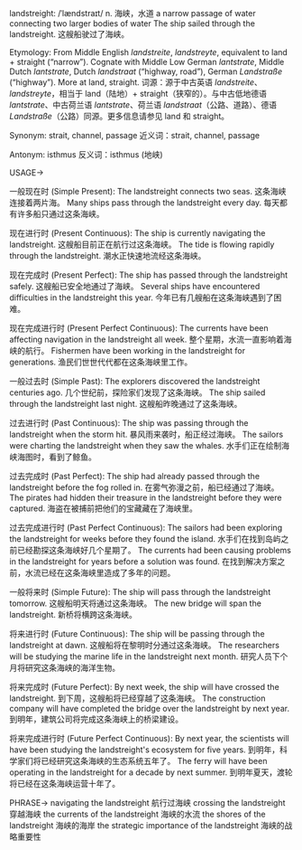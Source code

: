 landstreight: /ˈlændstraɪt/
n.
海峡，水道
a narrow passage of water connecting two larger bodies of water
The ship sailed through the landstreight. 这艘船驶过了海峡。

Etymology:  From Middle English *landstreite*, *landstreyte*, equivalent to land + straight (“narrow”). Cognate with Middle Low German *lantstrate*, Middle Dutch *lantstrate*, Dutch *landstraat* (“highway, road”), German *Landstraße* (“highway”). More at land, straight.
词源：源于中古英语 *landstreite*、*landstreyte*，相当于 land（陆地）+ straight（狭窄的）。与中古低地德语 *lantstrate*、中古荷兰语 *lantstrate*、荷兰语 *landstraat*（公路、道路）、德语 *Landstraße*（公路）同源。更多信息请参见 land 和 straight。

Synonym: strait, channel, passage
近义词：strait, channel, passage

Antonym: isthmus
反义词：isthmus (地峡)


USAGE->

一般现在时 (Simple Present):
The landstreight connects two seas. 这条海峡连接着两片海。
Many ships pass through the landstreight every day. 每天都有许多船只通过这条海峡。

现在进行时 (Present Continuous):
The ship is currently navigating the landstreight. 这艘船目前正在航行过这条海峡。
The tide is flowing rapidly through the landstreight. 潮水正快速地流经这条海峡。

现在完成时 (Present Perfect):
The ship has passed through the landstreight safely.  这艘船已安全地通过了海峡。
Several ships have encountered difficulties in the landstreight this year. 今年已有几艘船在这条海峡遇到了困难。

现在完成进行时 (Present Perfect Continuous):
The currents have been affecting navigation in the landstreight all week.  整个星期，水流一直影响着海峡的航行。
Fishermen have been working in the landstreight for generations.  渔民们世世代代都在这条海峡里工作。

一般过去时 (Simple Past):
The explorers discovered the landstreight centuries ago.  几个世纪前，探险家们发现了这条海峡。
The ship sailed through the landstreight last night. 这艘船昨晚通过了这条海峡。

过去进行时 (Past Continuous):
The ship was passing through the landstreight when the storm hit.  暴风雨来袭时，船正经过海峡。
The sailors were charting the landstreight when they saw the whales.  水手们正在绘制海峡海图时，看到了鲸鱼。

过去完成时 (Past Perfect):
The ship had already passed through the landstreight before the fog rolled in.  在雾气弥漫之前，船已经通过了海峡。
The pirates had hidden their treasure in the landstreight before they were captured.  海盗在被捕前把他们的宝藏藏在了海峡里。

过去完成进行时 (Past Perfect Continuous):
The sailors had been exploring the landstreight for weeks before they found the island. 水手们在找到岛屿之前已经勘探这条海峡好几个星期了。
The currents had been causing problems in the landstreight for years before a solution was found. 在找到解决方案之前，水流已经在这条海峡里造成了多年的问题。

一般将来时 (Simple Future):
The ship will pass through the landstreight tomorrow.  这艘船明天将通过这条海峡。
The new bridge will span the landstreight. 新桥将横跨这条海峡。

将来进行时 (Future Continuous):
The ship will be passing through the landstreight at dawn.  这艘船将在黎明时分通过这条海峡。
The researchers will be studying the marine life in the landstreight next month. 研究人员下个月将研究这条海峡的海洋生物。

将来完成时 (Future Perfect):
By next week, the ship will have crossed the landstreight. 到下周，这艘船将已经穿越了这条海峡。
The construction company will have completed the bridge over the landstreight by next year. 到明年，建筑公司将完成这条海峡上的桥梁建设。


将来完成进行时 (Future Perfect Continuous):
By next year, the scientists will have been studying the landstreight's ecosystem for five years. 到明年，科学家们将已经研究这条海峡的生态系统五年了。
The ferry will have been operating in the landstreight for a decade by next summer. 到明年夏天，渡轮将已经在这条海峡运营十年了。


PHRASE->
navigating the landstreight  航行过海峡
crossing the landstreight    穿越海峡
the currents of the landstreight  海峡的水流
the shores of the landstreight   海峡的海岸
the strategic importance of the landstreight 海峡的战略重要性
